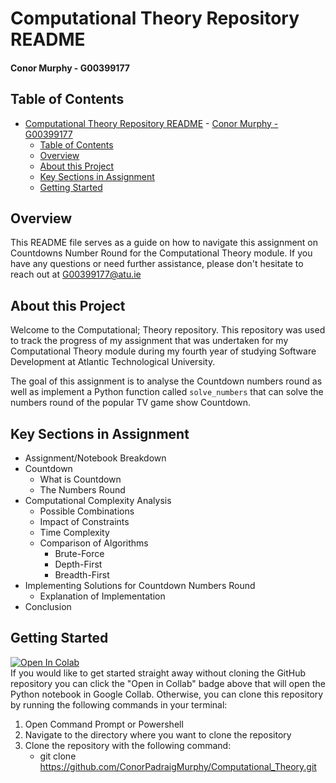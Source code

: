 # Computational Theory Repository README

#### Conor Murphy - G00399177

## Table of Contents

- [Computational Theory Repository README](#computational-theory-repository-readme) - [Conor Murphy - G00399177](#conor-murphy---g00399177)
  - [Table of Contents](#table-of-contents)
  - [Overview](#overview)
  - [About this Project](#about-this-project)
  - [Key Sections in Assignment](#key-sections-in-assignment)
  - [Getting Started](#getting-started)

## Overview

This README file serves as a guide on how to navigate this assignment on Countdowns Number Round for the Computational Theory module. If you have any questions or need further assistance, please don't hesitate to reach out at G00399177@atu.ie

## About this Project

Welcome to the Computational; Theory repository. This repository was used to track the progress of my assignment that was undertaken for my Computational Theory module during my fourth year of studying Software Development at Atlantic Technological University.

The goal of this assignment is to analyse the Countdown numbers round as well as implement a Python function called `solve_numbers` that can solve the numbers round of the popular TV game show Countdown.

## Key Sections in Assignment

- Assignment/Notebook Breakdown
- Countdown
  - What is Countdown
  - The Numbers Round
- Computational Complexity Analysis
  - Possible Combinations
  - Impact of Constraints
  - Time Complexity
  - Comparison of Algorithms
    - Brute-Force
    - Depth-First
    - Breadth-First
- Implementing Solutions for Countdown Numbers Round
  - Explanation of Implementation
- Conclusion

## Getting Started

<a target="_blank" href="https://colab.research.google.com/github/ConorPadraigMurphy/Computational_Theory/blob/main/computationalTheory.ipynb">
  <img src="https://colab.research.google.com/assets/colab-badge.svg" alt="Open In Colab"/>
</a>
<br/>
If you would like to get started straight away without cloning the GitHub repository you can click the "Open in Collab" badge above that will open the Python notebook in Google Collab. Otherwise, you can clone this repository by running the following commands in your terminal:

1. Open Command Prompt or Powershell
2. Navigate to the directory where you want to clone the repository
3. Clone the repository with the following command:
   - git clone https://github.com/ConorPadraigMurphy/Computational_Theory.git
